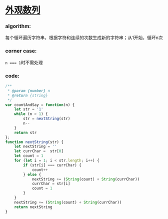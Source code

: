# [外观数列](https://leetcode-cn.com/leetbook/read/top-interview-questions-easy/xnpvdm/)

### algorithm:
每个循环遍历字符串，根据字符和连续的次数生成新的字符串；从1开始，循环n次

### corner case:
`n === 1`时不需处理

### code:
```javascript
/**
 * @param {number} n
 * @return {string}
 */
var countAndSay = function(n) {
    let str = '1'
    while (n > 1) {
        str = nextString(str)
        n--
    }
    return str
};
function nextString(str) {
    let nextString = ''
    let currChar =  str[0]
    let count = 1
    for (let i = 1; i < str.length; i++) {
        if (str[i] === currChar) {
            count++
        } else {
            nextString += (String(count) + String(currChar))
            currChar = str[i]
            count = 1
        }
    }
    nextString += (String(count) + String(currChar))
    return nextString
}
```
